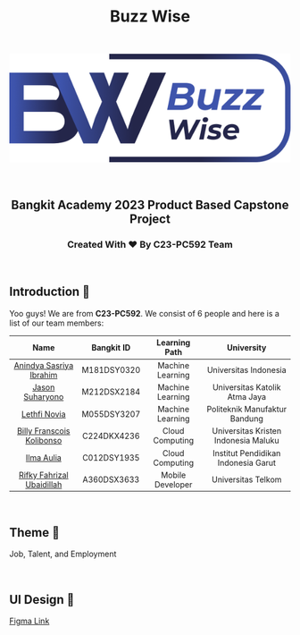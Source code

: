 <h1 align="center">Buzz Wise</h1>
<br>
<p align="center">
  <img src="https://github.com/BuzzWiseTeam/.github/blob/main/profile/Logo.png">
</p>
<br>
<h2 align="center">Bangkit Academy 2023 Product Based Capstone Project</h2>
<h3 align="center">Created With ❤️ By C23-PC592 Team</h3>

<br>

## Introduction 👋
Yoo guys! We are from **C23-PC592**. We consist of 6 people and here is a list of our team members:

| Name | Bangkit ID | Learning Path | University |
| :---: | :---: | :---: | :---: |
| [Anindya Sasriya Ibrahim](https://github.com/anindyassrys)  | M181DSY0320  | Machine Learning | Universitas Indonesia |
| [Jason Suharyono](https://github.com/Boris-Legasov) | M212DSX2184  | Machine Learning | Universitas Katolik Atma Jaya |
| [Lethfi Novia](https://github.com/Lethfinv) | M055DSY3207 | Machine Learning | Politeknik Manufaktur Bandung |
| [Billy Franscois Kolibonso](https://github.com/BillyFrcs) | C224DKX4236  | Cloud Computing | Universitas Kristen Indonesia Maluku |
| [Ilma Aulia](https://github.com/ilmaaulia) | C012DSY1935  | Cloud Computing | Institut Pendidikan Indonesia Garut |
| [Rifky Fahrizal Ubaidillah](https://github.com/Rifzzu) | A360DSX3633 | Mobile Developer | Universitas Telkom |

<br>

## Theme 📖
Job, Talent, and Employment

<br>

## UI Design 🎨
<a href="https://www.figma.com/file/CRKQ6oejiJRMIpNdNH1D4i/Buzz-Wise-Design?type=design&node-id=0%3A1&t=Y3noAjsZymz7bvEx-1">Figma Link</a>

<br>
